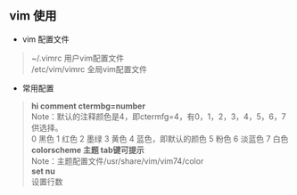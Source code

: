 vim 使用
-
* vim 配置文件
> ~/.vimrc 用户vim配置文件  
/etc/vim/vimrc 全局vim配置文件  
* 常用配置
> **hi comment ctermbg=number**  
Note：默认的注释颜色是4，即ctermfg=4，有0，1，2，3，4，5，6，7供选择。  
0 黑色 1  红色 2 墨绿 3 黄色 4 蓝色，即默认的颜色 5 粉色 6 淡蓝色 7  白色   
**colorscheme 主题 tab键可提示**  
Note：主题配置文件/usr/share/vim/vim74/color  
**set nu**  
设置行数  
